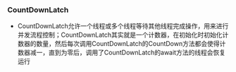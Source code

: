 ### CountDownLatch

- CountDownLatch允许一个线程或多个线程等待其他线程完成操作，用来进行并发流程控制；CountDownLatch其实就是一个计数器，在初始化时初始化计数器的数量，然后每次调用CountDownLatch的CountDown方法都会使得计数器减一，直到为零后，调用了CountDownLatch的await方法的线程会恢复运行

